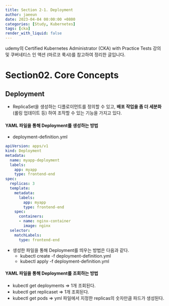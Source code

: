 ```yaml
---
title: Section 2-1. Deployment
author: jaeeun
date: 2023-04-04 00:00:00 +0800
categories: [Study, Kubernetes]
tags: [cka]
render_with_liquid: false
---
```


udemy의 Certified Kubernetes Administrator (CKA) with Practice Tests 강의 및 쿠버네티스 인 액션 (마르코 룩샤)를 참고하여 정리한 글입니다.

# Section02. Core Concepts

## Deployment
- ReplicaSet을 생성하는 디플로이먼트를 정의할 수 있고, **배포 작업을 좀 더 세분화**(롤링 업데이트 등) 하여 조작할 수 있는 기능을 가지고 있다.

#### YAML 파일을 통해 Deployment를 생성하는 방법

- deployment-definition.yml
```yaml
apiVersion: apps/v1
kind: Deployment
metadata:
  name: myapp-deployment
  labels:
    app: myapp
    type: frontend-end
spec:
  replicas: 3
  template:
    metadata:
      labels:
        app: myapp
        type: frontend-end
    spec:
      containers:
      - name: nginx-container
        image: nginx
  selector:
    matchLabels:
      type: frontend-end
```
- 생성한 파일을 통해 Deployment를 띄우는 방법은 다음과 같다.
  - kubectl create -f deployment-definition.yml
  - kubectl apply -f deployment-definition.yml

#### YAML 파일을 통해 Deployment를 조회하는 방법
- kubectl get deployments => 1개 조회된다.
- kubectl get replicaset => 1개 조회된다.
- kubectl get pods => yml 파일에서 지정한 replicas의 숫자만큼 파드가 생성된다.
